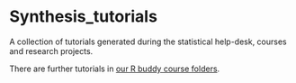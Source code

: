 # Synthesis_tutorials
A collection of tutorials generated during the statistical help-desk, courses and research projects.

There are further tutorials in [our R buddy course folders](https://github.com/allanecology/R-buddies-course).
